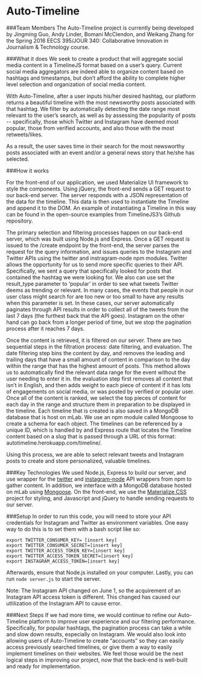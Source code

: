 # Auto-Timeline

###Team Members
The Auto-Timeline project is currently being developed by Jingming Guo, Andy Linder, Bomani McClendon, and Weikang Zhang for the Spring 2016 EECS 395/JOUR 340: Collaborative Innovation in Journalism & Technology course.

###What it does
We seek to create a product that will aggregate social media content in a TimelineJS format based on a user’s query. Current social media aggregators are indeed able to organize content based on hashtags and timestamps, but don’t afford the ability to complete higher level selection and organization of social media content.

With Auto-Timeline, after a user inputs his/her desired hashtag, our platform returns a beautiful timeline with the most newsworthy posts associated with that hashtag. We filter  by automatically detecting the date range most relevant to the user’s search, as well as by assessing the popularity of posts -- specifically, those which Twitter and Instagram have deemed most popular, those from verified accounts, and also those with the most retweets/likes.

As a result, the user saves time in their search for the most newsworthy posts associated with an event and/or a general news story that he/she has selected.

###How it works

For the front-end of our application, we used Materialize UI framework to style the components. Using jQuery, the front-end sends a GET request to our back-end server. The server responds with a JSON representation of the data for the timeline. This data is then used to instantiate the Timeline and append it to the DOM. An example of instantiating a Timeline in this way can be found in the open-source examples from TimelineJS3’s Github repository.

The primary selection and filtering processes happen on our back-end server, which was built using Node.js and Express. Once a GET request is issued to the /create endpoint by the front-end, the server parses the request for the query information, and issues queries to the Instagram and Twitter APIs using the twitter and instragram-node npm modules. 
Twitter allows the opportunity for us to send more specific queries to their API. Specifically, we sent a query that specifically looked for posts that contained the hashtag we were looking for. We also can use set the result_type parameter to ‘popular’ in order to see what tweets Twitter deems as trending or relevant. In many cases, the events that people in our user class might search for are too new or too small to have any results when this parameter is set. In these cases, our server automatically paginates through API results in order to collect all of the tweets from the last 7 days (the furthest back that the API goes). Instagram on the other hand can go back from a longer period of time, but we stop the pagination process after it reaches 7 days.

Once the content is retrieved, it is filtered on our server. There are two sequential steps in the filtration process: date filtering, and evaluation. The date filtering step bins the content by day, and removes the leading and trailing days that have a small amount of content in comparison to the day within the range that has the highest amount of posts. This method allows us to automatically find the relevant data range for the event without the user needing to enter it in. the evaluation step first removes all content that isn’t in English, and then adds weight to each piece of content if it has lots of engagements on social media, or was posted by verified or popular user. Once all of the content is ranked, we select the top pieces of content for each day in the range and structure them in preparation to be displayed in the timeline. 
Each timeline that is created is also saved in a MongoDB database that is host on mLab. We use an npm module called Mongoose to create a schema for each object. The timelines can be referenced by a unique ID, which is handled by and Express route that locates the Timeline content based on a slug that is passed through a URL of this format: autotimeline.herokuapp.com/timeline/<timeline-id>.

Using this process, we are able to select relevant tweets and Instagram posts to create and store personalized, valuable timelines.

###Key Technologies
We used Node.js, Express to build our server, and use wrapper for the [twitter](https://www.npmjs.com/package/twitter) and [instagram-node](https://www.npmjs.com/package/instagram-node) API wrappers from npm to gather content. In addition, we interface with a MongoDB database hosted on mLab using [Mongoose](https://www.npmjs.com/package/mongoose). On the front-end, we use the [Materialize CSS](http://materializecss.com/) project for styling, and Javascript and jQuery to handle sending requests to our server.

###Setup
In order to run this code, you will need to store your API credentials for Instagram and Twitter as environment variables. One easy way to do this is to set them with a bash script like so:

```
export TWITTER_CONSUMER_KEY= [insert key]
export TWITTER_CONSUMER_SECRET=[insert key]
export TWITTER_ACCESS_TOKEN_KEY=[insert key]
export TWITTER_ACCESS_TOKEN_SECRET=[insert key]
export INSTAGRAM_ACCESS_TOKEN=[insert key]
```

Afterwards, ensure that Node.js installed on your computer. Lastly, you can run `node server.js` to start the server.

Note: The Instagram API changed on June 1, so the acquirement of an Instagram API access token is different. This changed has caused our utlilization of the Instagram API to cause error.

###Next Steps
If we had more time, we would continue to refine our Auto-Timeline platform to improve user experience and our filtering performance. Specifically, for popular hashtags, the pagination process can take a while and slow down results, especially on Instagram. We would also look into allowing users of Auto-Timeline to create “accounts” so they can easily access previously searched timelines, or give them a way to easily implement timelines on their websites. We feel those would be the next logical steps in improving our project, now that the back-end is well-built and ready for implementation.